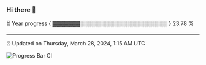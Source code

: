 ### Hi there 👋

⏳ Year progress { ▓▓▓▓▓▓▓░░░░░░░░░░░░░░░░░░░░░░░ } 23.78 %

---

⏰ Updated on Thursday, March 28, 2024, 1:15 AM UTC

![Progress Bar CI](https://github.com/arthurbuhl/arthurbuhl/workflows/Progress%20Bar%20CI/badge.svg)
